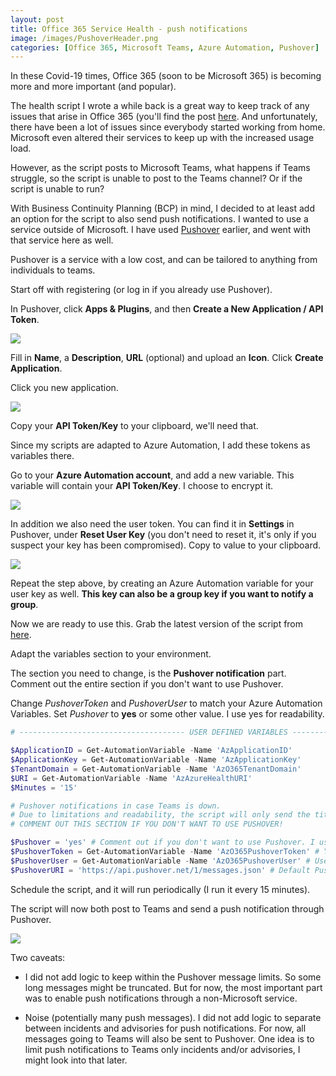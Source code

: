 ```yaml
---
layout: post
title: Office 365 Service Health - push notifications
image: /images/PushoverHeader.png
categories: [Office 365, Microsoft Teams, Azure Automation, Pushover]
---
```


In these Covid-19 times, Office 365 (soon to be Microsoft 365) is becoming more and more important (and popular).

The health script I wrote a while back is a great way to keep track of any issues that arise in Office 365 (you'll find the post [here](https://thingsinthe.cloud/Teams-message-cards-Office-365-Health-status/). And unfortunately, there have been a lot of issues since everybody started working from home. Microsoft even altered their services to keep up with the increased usage load.

However, as the script posts to Microsoft Teams, what happens if Teams struggle, so the script is unable to post to the Teams channel? Or if the script is unable to run?

With Business Continuity Planning (BCP) in mind, I decided to at least add an option for the script to also send push notifications. I wanted to use a service outside of Microsoft. I have used [Pushover](https://pushover.net) earlier, and went with that service here as well.

Pushover is a service with a low cost, and can be tailored to anything from individuals to teams.

Start off with registering (or log in if you already use Pushover).

In Pushover, click **Apps & Plugins**, and then **Create a New Application / API Token**.

![](/images/Pushover01.png)

Fill in **Name**, a **Description**, **URL** (optional) and upload an **Icon**. Click **Create Application**.

Click you new application.

![](/images/Pushover02.png)

Copy your **API Token/Key** to your clipboard, we'll need that.

Since my scripts are adapted to Azure Automation, I add these tokens as variables there.

Go to your **Azure Automation account**, and add a new variable. This variable will contain your **API Token/Key**. I choose to encrypt it.

![](/images/Pushover04.png)

In addition we also need the user token. You can find it in **Settings** in Pushover, under **Reset User Key** (you don't need to reset it, it's only if you suspect your key has been compromised). Copy to value to your clipboard.

![](/images/Pushover03.png)

Repeat the step above, by creating an Azure Automation variable for your user key as well. **This key can also be a group key if you want to notify a group**.

Now we are ready to use this. Grab the latest version of the script from [here](https://github.com/einast/PS_M365_scripts/blob/master/AzureAutomation/AzO365ServiceHealth.ps1/).

Adapt the variables section to your environment.

The section you need to change, is the **Pushover notification** part. Comment out the entire section if you don't want to use Pushover.

Change *PushoverToken* and *PushoverUser* to match your Azure Automation Variables. Set *Pushover* to **yes** or some other value. I use yes for readability.

```powershell
# ------------------------------------- USER DEFINED VARIABLES -------------------------------------

$ApplicationID = Get-AutomationVariable -Name 'AzApplicationID'
$ApplicationKey = Get-AutomationVariable -Name 'AzApplicationKey'
$TenantDomain = Get-AutomationVariable -Name 'AzO365TenantDomain'
$URI = Get-AutomationVariable -Name 'AzAzureHealthURI'
$Minutes = '15'

# Pushover notifications in case Teams is down.
# Due to limitations and readability, the script will only send the title of the incident/advisory to Pushover. 
# COMMENT OUT THIS SECTION IF YOU DON'T WANT TO USE PUSHOVER!

$Pushover = 'yes' # Comment out if you don't want to use Pushover. I use 'yes' for readability.
$PushoverToken = Get-AutomationVariable -Name 'AzO365PushoverToken' # Your API token. Comment out if you don't want to use Pushover
$PushoverUser = Get-AutomationVariable -Name 'AzO365PushoverUser' # User/Group token. Comment out if you don't want to use Pushover
$PushoverURI = 'https://api.pushover.net/1/messages.json' # Default Pushover URI. Comment out if you don't want to use Pushover
```

Schedule the script, and it will run periodically (I run it every 15 minutes).

The script will now both post to Teams and send a push notification through Pushover.

![](/images/Pushover04.jpg)

Two caveats:
- I did not add logic to keep within the Pushover message limits. So some long messages might be truncated. But for now, the most important part was to enable push notifications through a non-Microsoft service.

- Noise (potentially many push messages). I did not add logic to separate between incidents and advisories for push notifications. For now, all messages going to Teams will also be sent to Pushover. One idea is to limit push notifications to Teams only incidents and/or advisories, I might look into that later.